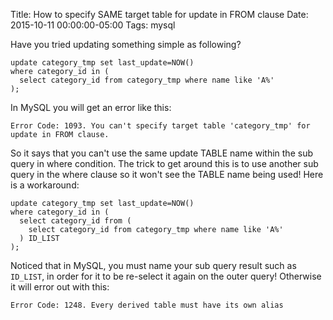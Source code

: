 Title: How to specify SAME target table for update in FROM clause
Date: 2015-10-11 00:00:00-05:00
Tags: mysql


Have you tried updating something simple as following?

```
update category_tmp set last_update=NOW() 
where category_id in (
  select category_id from category_tmp where name like 'A%'
);
```

In MySQL you will get an error like this:

```
Error Code: 1093. You can't specify target table 'category_tmp' for update in FROM clause.
```

So it says that you can't use the same update TABLE name within the sub query in where condition. The trick to get around this is to use another sub query in the where clause so it won't see the TABLE name being used! Here is a workaround:

```
update category_tmp set last_update=NOW() 
where category_id in (
  select category_id from (
    select category_id from category_tmp where name like 'A%'
  ) ID_LIST
);
```

Noticed that in MySQL, you must name your sub query result such as `ID_LIST`, in order for it to be re-select it again on the outer query! Otherwise it will error out with this:

```
Error Code: 1248. Every derived table must have its own alias
```

